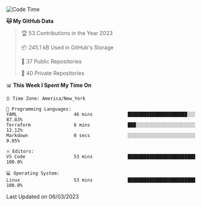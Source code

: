 <!--START_SECTION:waka-->
![Code Time](http://img.shields.io/badge/Code%20Time-131%20hrs%203%20mins-blue)

**🐱 My GitHub Data** 

> 🏆 53 Contributions in the Year 2023
 > 
> 📦 245.1 kB Used in GitHub's Storage 
 > 
> 📜 37 Public Repositories 
 > 
> 🔑 40 Private Repositories  
 > 
📊 **This Week I Spent My Time On** 

```text
⌚︎ Time Zone: America/New_York

💬 Programming Languages: 
YAML                     46 mins             ██████████████████████░░░   87.83% 
Terraform                6 mins              ███░░░░░░░░░░░░░░░░░░░░░░   12.12% 
Markdown                 0 secs              ░░░░░░░░░░░░░░░░░░░░░░░░░   0.05%

🔥 Editors: 
VS Code                  53 mins             █████████████████████████   100.0%

💻 Operating System: 
Linux                    53 mins             █████████████████████████   100.0%

```


 Last Updated on 06/03/2023
<!--END_SECTION:waka-->